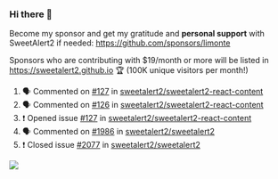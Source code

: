 ### Hi there 👋

Become my sponsor and get my gratitude and **personal support** with SweetAlert2 if needed: https://github.com/sponsors/limonte

Sponsors who are contributing with $19/month or more will be listed in https://sweetalert2.github.io 🏆 (100K unique visitors per month!)

<!--START_SECTION:activity-->
1. 🗣 Commented on [#127](https://github.com/sweetalert2/sweetalert2-react-content/issues/127) in [sweetalert2/sweetalert2-react-content](https://github.com/sweetalert2/sweetalert2-react-content)
2. 🗣 Commented on [#126](https://github.com/sweetalert2/sweetalert2-react-content/issues/126) in [sweetalert2/sweetalert2-react-content](https://github.com/sweetalert2/sweetalert2-react-content)
3. ❗️ Opened issue [#127](https://github.com/sweetalert2/sweetalert2-react-content/issues/127) in [sweetalert2/sweetalert2-react-content](https://github.com/sweetalert2/sweetalert2-react-content)
4. 🗣 Commented on [#1986](https://github.com/sweetalert2/sweetalert2/issues/1986) in [sweetalert2/sweetalert2](https://github.com/sweetalert2/sweetalert2)
5. ❗️ Closed issue [#2077](https://github.com/sweetalert2/sweetalert2/issues/2077) in [sweetalert2/sweetalert2](https://github.com/sweetalert2/sweetalert2)
<!--END_SECTION:activity-->

![](https://github-readme-stats.vercel.app/api?username=limonte&theme=vue&show_icons=true)
